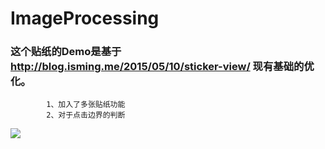 # ImageProcessing
### 这个贴纸的Demo是基于 http://blog.isming.me/2015/05/10/sticker-view/ 现有基础的优化。

            1、加入了多张贴纸功能
            2、对于点击边界的判断
            
            
![](https://github.com/guodongxiaren/ImageCache/raw/master/Logo/jianxin.jpg)  
